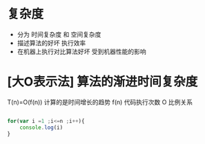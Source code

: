 

# 复杂度 
  - 分为 时间复杂度 和 空间复杂度
  - 描述算法的好坏 执行效率
  - 在机器上执行对比算法好坏 受到机器性能的影响

# [大O表示法] 算法的渐进时间复杂度
  T(n)=O(f(n))  计算的是时间增长的趋势
                 f(n) 代码执行次数
                 O 比例关系

```javascript

for(var i =1 ;i<=n ;i++){
    console.log(i)
}

```
